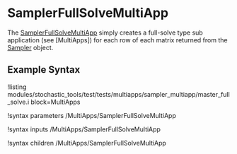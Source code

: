 # SamplerFullSolveMultiApp

The [SamplerFullSolveMultiApp](#) simply creates a full-solve type sub application (see [MultiApps]) for each row of
each matrix returned from the [Sampler](stochastic_tools/index.md#samplers) object.

## Example Syntax

!listing modules/stochastic_tools/test/tests/multiapps/sampler_multiapp/master_full_solve.i block=MultiApps

!syntax parameters /MultiApps/SamplerFullSolveMultiApp

!syntax inputs /MultiApps/SamplerFullSolveMultiApp

!syntax children /MultiApps/SamplerFullSolveMultiApp
